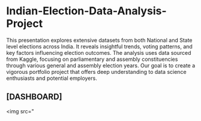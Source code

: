 # Indian-Election-Data-Analysis-Project
This presentation explores extensive datasets from both National and State level elections across India. It reveals insightful trends, voting patterns, and key factors influencing election outcomes. The analysis uses data sourced from Kaggle, focusing on parliamentary and assembly constituencies through various general and assembly election years. Our goal is to create a vigorous portfolio project that offers deep understanding to data science enthusiasts and potential employers.

## [DASHBOARD]
<img src="
